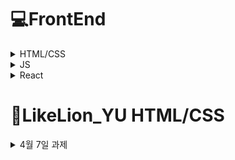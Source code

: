 # 💻FrontEnd
<details>

<summary>HTML/CSS</summary>
<div markdown="1">
 
### 🔥 태그.
**Box**

---

`header` `section` `footer` `article` `nav` `div` `aside` `span` `main` `form` .
 
 **Item**

---

`a` `button` `input` `label` `img` `video` `audio` `map` `canvas` `table`
 
 **태그**는 **박스(box)** 또는 **아이템(item)** 2가지로 분류할 수 있다.

- `Box` : 아이템을 어떻게 배치할지 나누어주는 태그
- `Item` : 사용자들에게 보여지는 태그
   - `Block` : 한 줄에 한 개만 배치
   - `Inline` : 한 줄에 여러 개 배치zz
 ---
 
 ### ⭐블록 요소 (Block Element)
 
 ![image](https://user-images.githubusercontent.com/97418768/173006109-96782c82-bb24-48d5-ad61-f977221b89e4.png)

 - 가로폭 전체의 넓이를 가지는 직사각형 형태이며 `width`, `height`, `margin`, `padding` 등으로 레이아웃을 수정할 수 있다.
- 블록 요소 다음에는 줄바꿈이 이루어진다.
- css에서 `display:block` 으로 블록을 변경할 수 있다.
    
    ```css
    div {
    	display : block;
    }
    ```
    
- 블록 요소인 태그 종류
    
    `article` `aside` `div` `footer` `form` `h1` `h2` `h3` `h4` `h5` `h6` `header` `p` `section` `table` `ul` 등.
	
 ---
 
 ### ⭐인라인 요소 (Inline Element)

 ![image](https://user-images.githubusercontent.com/97418768/173202257-f52ac463-7ab9-4cef-afc3-82efe37a1017.png)

- 컨텐츠가 끝나는 지점까지를 넓이로 가지게 된다.
- 임의로 `width`, `height`로 변형을 줄 수가 없다.
- 인라인 요소는 `line-height`로 줄의 높낮이를 조절할 수 있고, `text-align`으로 텍스트의 중앙, 좌, 우측 정렬을 할 수 있다.
- 인라인 요소 다음에는 줄바꿈이 없고 우측으로 바로 이어서 표시된다.
- css에서 `display:inline`으로 인라인으로 변경할 수 있다.
    
    ```css
    div {
    	display : inline;
    }
    ```
    
- 인라인 블록인 태그 종류
    
    `a` `br` `button` `em` `i` `img` `input` `label` `select` `span` `strong` `textarea` 등
    
---
 
 ### ⭐태깅을 이용한 웹 구조화 (마크업)

웹사이트에 배치를 정하는 태그가 있다. 해당 태그들을 이용하면 웹사이트의 구조를 짤 수 있다.
 
 ![image](https://user-images.githubusercontent.com/97418768/173343489-a41a37c4-a589-4ba9-85bc-ed3ff9bafcbc.png)
---
 ### ⭐자주 사용하는 태그

`div` `span` : 아이템들을 묶어서 스타일링할 때 주로 사용

`div` : block level의 태그

`span` : inline level의 태그

`article` : 여러가지 아이템들을 재사용 가능하도록 그룹화해 놓은 것

`p` : 문단을 정의

`b` : 볼드체

`ol` : 번호가 있는 리스트

`ul` : 번호가 없는 리스트
 
---
 ### ⭐form

- 사용자로부터 데이터를 받아야하는 경우 사용되는 요소이다.

- 폼 요소는 서버에 데이터를 전달하기 위해 사용한다.

```html
<form action="" method="">
	...
</form>
```

`input` : 내용이 없는 빈 요소이며 type 속성을 통해 여러 종류의 입력 양식으로 나타낼 수 있다.

```html
<!-- 단순한 텍스트 입력 -->
<input type="text">

<!-- 공개할 수 없는 내용 입력 -->
<input type="password">

<!-- 라디오 버튼(중복 선택 불가능) -->
<input type="radio">

<!-- 체크박스(중복 선택 가능) -->
<input type="checkbox">

<!-- 파일을 서버에 올릴 때 사용 -->
<input type="file">

<!-- 버튼(클릭) -->
<input type="submit">
<input type="reset">
<input type="button">
```

`select` : 몇 개의 선택지를 리스트 형태로 노출하고 그 중 하나를 선택할 수 있게 하는 태그

```html
<select>
	<option>대연</option>
	<option>나원</option>
	<option>주원</option>
	...
</select>
```

`textarea` : 여러줄의 텍스트를 입력할 때 사용

```html
<textarea rows="5" cols="30"></textarea>
```

`button` : submit, reset, button 3가지의 타입

```html
<button type="submit|reset|button">버튼<button>
```

`label` : form 요소의 이름과 form 요소를 명시적으로 연결시켜주기 위해 사용

- form 요소의 id 속성값과 `<label>`의 for 속성값을 같게 적어주어야 한다.

```html
<label for="name">이름</label> : <input type="text" id="name">
```
 </div>
</details>
	
<details>

<summary>JS</summary>
<div markdown="2">
 
### 🔥 다양한 라이브러리

자바스크립트 언어를 이용해 만든 `React`, `Angular`, `View.js` 같은 프레임워크나 `jQuery` 같은 라이브러리도 있습니다.

<details>

<summary>라이브러리와 프레임워크의 차이</summary>
<div markdown="1">
    
| 라이브러리 | 개발자가 개발하는데 필요한 것들을 모아둔 도구들 <br> ex. 미리 작성된 코드, 변수, 함수, 클래스 |
| :---: | :----: |
| 프레임워크 | 개발 시 필수적인 코드, 알고리즘, 데이터베이스 연동 등과 같은  기능을 위해 어느 정도의 뼈대를 제공해주는 것 <br> 개발자는 그 뼈대 위에 코드를 작성하여 애플리케이션을 완성 |

</div>
</details>

### 제어의 역전

![image](https://user-images.githubusercontent.com/97418768/174070043-67e18781-b898-443b-9459-27d5132f24d0.png)
	
![image](https://user-images.githubusercontent.com/97418768/174070074-ec94f921-f132-4097-85a0-5a915bb610b9.png)

---

### 1️⃣  간단한 자바스크립트 예제 (클릭해서 색 변경)
```html
<!DOCTYPE html>
<html lang="en">
<head>
    <meta charset="UTF-8">
    <meta http-equiv="X-UA-Compatible" content="IE=edge">
    <meta name="viewport" content="width=device-width, initial-scale=1.0">
    <title>Document</title>
    <style>
        *:hover{
            cursor: default;
        }
    </style>
</head>
<body>
    <h1 id="heading">자바스크립트</h1>
    <p id="text">클릭해보세요!</p>

    <script src="http://code.jquery.com/jquery-1.11.2.min.js"></script>
<script> //jquary

    //자바스크립트를 클릭했을 때 색깔이 변하게
    //const heading = document.querySelector("#heading") //.은 클래스, #은 id
    //heading.addEventListener('click',()=>{
    //    heading.style.color='red';
    //})

    $('h1#heading').click(function(){
        $(this).css('color','red');
    });


</script>
<!-- 요소에 id 속성이 있으면 위치에 상관없이 메서드 
document.getElementById(id)를 이용해 접근할 수 있다. -->

<div id="elem">
    <div id="elem-content">Element</div>
  </div>
  
  <script>
    let elemtext = document.getElementById('elem');

    elemtext.style.textAlign="center";
  </script>


  <!-- elem.querySelectorAll(css)은 요소검색 메서드이다. 
elem의 자식 요소 중 주어진 CSS 선택자에 대응하는 요소 모두를 반환한다.-->

<ul>
    <li>1-1</li>
    <li>1-2</li>
  </ul>
  <ul>
    <li>2-1</li>
    <li>2-2</li>
  </ul>
  <script>
    let elements = document.querySelectorAll('ul > li:last-child');
  
    for (let elem of elements) {
      alert(elem.innerHTML); 
    }
  </script>
  

</body>
</html>
```
---
	
### 2️⃣  자바스크립트 기초 (ES6)

**🔥 변수** 

자바스크립트는 `var`, `const`, `let` 의 변수 선언을 지원합니다.

<aside>
❓ `**var` 은 쓰시지 않는 걸 추천드립니다!** 

왜인지 궁금하시다면 먼저 검색해보셔도 좋습니다!  정답은 강의 시간에 알려드릴게요

</aside>

그렇다면 `const`와 `let`에 대해 알아야겠죠.

`const`는 재할당이 가능하지 않고, `let`은 재할당이 가능합니다. 

앞으로 JS로 변수를 선언하실 때에는 `const`, `let`을 사용해주세요!

```jsx
const FOO = 123;
FOO = 456; // TypeError

let foo = 123;
foo = 456;
```

<details>

<summary>토글</summary>
<div markdown="1">

### **스코프**

- 변수의 유효범위 혹은 생존 범위

- `var` 키워드는 함수 수준의 범위를 가진다

- `const`, `let`은 블럭 수준 범위

- 보통 프로그래밍 언어의 경우 if문 블럭 안에서 변수를 선언하면 해당 블럭 안에서만 유지되지만 자바스크립트는 그렇지 않다

```jsx
var name = "Kim Jihye";

function showName(){
	var name = "Kim DaeYeon";
	if(true){
		var name = "김대연";
		console.log(name);
	}
	console.log(name);
}

showName();

console.log(name);
```

<details>

<summary>답</summary>
<div markdown="1">
김대연<br> 
김대연<br> 
Kim jihye<br>
 </div>
</details>
	

### **호이스팅**

- 변수 선언과 함수 선언을 끌어올림

```jsx
console.log(a());
console.log(b());
console.log(c());

function a(){
	return 'a';
}

var b = function fb(){
	return 'fb';
}

var c = function fc(){
	return 'fc';
}
```
<details>

<summary>실제 컴파일</summary>
<div markdown="1">

```jsx
function a(){
	reutrn 'a';
}

var b;
var c;

console.log(a());
console.log(b());
console.log(c());

b = function fb(){
	return 'fb';
}

c = function fc(){
	return 'fc';
}
```
    </div>
  </details>
	
 </div>
</details>

**🔥  화살표 함수**

```jsx
// ES5
let foo = function(){
	console.log("foo");
}

// ES6
let foo = () => console.log("foo");
```

https://velog.io/@ki_blank/JavaScript-%ED%99%94%EC%82%B4%ED%91%9C-%ED%95%A8%EC%88%98Arrow-function

---	
	
### 3️⃣  동물 테스트를 만들어보자 (복붙)

오늘은 HTML, CSS에서는 관심을 끄고 **JS**만 집중적으로 볼 것이기 때문에 다른 내용을 미리 제공해드립니다!

`index.html` `style.css` `script.js` 파일을 만들어 아래 내용을 복붙해주세요

- index.html
    
    ```html
    <!DOCTYPE html>
    <html lang="ko">
    <head>
        <meta charset="UTF-8">
        <meta http-equiv="X-UA-Compatible" content="IE=edge">
        <meta name="viewport" content="width=device-width, initial-scale=1.0">
        <title>세렝게티</title>
    
        <!-- css -->
        <link href="https://cdn.jsdelivr.net/npm/bootstrap@5.1.3/dist/css/bootstrap.min.css" rel="stylesheet" integrity="sha384-1BmE4kWBq78iYhFldvKuhfTAU6auU8tT94WrHftjDbrCEXSU1oBoqyl2QvZ6jIW3" crossorigin="anonymous">
        <link rel="stylesheet" href="style.css">
    </head>
    <body class="container">
        <div class="cont title-container">
            <h1>세렝게티 동물 테스트</h1>
            <button id="startBtn" class="btn btn-primary">시작하기</button>
        </div>
    
        <div class="cont question-container bg-light">
            <div class="progress mt-5">
                <div class="progress-bar" role="progressbar" style="width: calc(100/12*1%)"></div>
            </div>
            <h3 id="question" class="mt-5">질문</h3>
            <p id="type">EI</p>
            <button id="a" class="btn btn-dark">1</button>
            <button id="b" class="btn btn-dark">2</button>
        </div>
        <div class="cont result-container bg-danger">
            <h3 id="mbti">MBTI</h3>
            <p id="explain">설명</p>
            <img id="result-img" src="" alt="">
    
        </div>
    
        <div class="score-container">
            <input id="EI" type="text" class="input" value="0">
            <input id="SN" type="text" class="input" value="0">
            <input id="TF" type="text" class="input" value="0">
            <input id="JP" type="text" class="input" value="0">
        </div>
    
        <!-- js -->
        <script src="https://code.jquery.com/jquery-3.5.1.slim.min.js" integrity="sha384-DfXdz2htPH0lsSSs5nCTpuj/zy4C+OGpamoFVy38MVBnE+IbbVYUew+OrCXaRkfj" crossorigin="anonymous"></script>
        <script src="https://cdn.jsdelivr.net/npm/bootstrap@4.5.3/dist/js/bootstrap.bundle.min.js" integrity="sha384-ho+j7jyWK8fNQe+A12Hb8AhRq26LrZ/JpcUGGOn+Y7RsweNrtN/tE3MoK7ZeZDyx" crossorigin="anonymous"></script>
        <script type="text/javascript" src="script.js"></script>
    </body>
    </html>
    ```
    
- style.css
    
    ```css
    body{
        width : 100vw;
        height : 100vh;
        display: flex;
    }
    .cont{
        width : 100%;
        height : 100%;
        display: flex;
        flex-direction: column;
        text-align: center;
    }
    
    .title-container{
        margin: auto;
        background-color: gray;
        display:flex;
        flex-direction: column;
        justify-content: center;
        align-items: center;
    }
    
    .question-container{   
        display: none;
    }
    
    .btn{
        width : 300px;
        margin : 10px;
    }
    
    .score-container{
        position:absolute;
        display: flex;
        flex-direction: column;
        bottom: 5%;
        display: none;
    }
    
    .result-container{
        display: none;
    }
    
    #result-img{
        width : 50%;
    }
    
    #type{
        display: none;
    }
    ```
    
- script.js
    
    ```jsx
    const titleContainer = document.querySelector(".title-container");
    const titleBtn = document.querySelector("#startBtn");
    const questionContainer = document.querySelector('.question-container');
    const question = document.querySelector('#question');
    const type = document.querySelector('#type');
    const aBtn = document.querySelector("#a");
    const bBtn = document.querySelector('#b');
    const EI = document.querySelector('#EI');
    const SN = document.querySelector('#SN');
    const TF = document.querySelector("#TF");
    const JS = document.querySelector("#JP");
    const pro = document.querySelector('.progress-bar');
    const MBTI = document.querySelector('#mbti');
    const explain = document.querySelector('#explain');
    const image = document.querySelector('#result-img');
    const resultContainer = document.querySelector('.result-container');
    
    const q = {
        1: {
            "title": "문제 1번", 
            "type": "EI", 
            "A": "E", 
            "B": "I"
        },
        2: {"title": "문제 2번", "type": "EI", "A": "E", "B": "I"},
        3: {"title": "문제 3번", "type": "EI", "A": "E", "B": "I"},
        4: {"title": "문제 4번", "type": "SN", "A": "S", "B": "N"},
        5: {"title": "문제 5번", "type": "SN", "A": "S", "B": "N"},
        6: {"title": "문제 6번", "type": "SN", "A": "S", "B": "N"},
        7: {"title": "문제 7번", "type": "TF", "A": "T", "B": "F"},
        8: {"title": "문제 8번", "type": "TF", "A": "T", "B": "F"},
        9: {"title": "문제 9번", "type": "TF", "A": "T", "B": "F"},
        10: {"title": "문제 10번", "type": "JP", "A": "J", "B": "P"},
        11: {"title": "문제 11번", "type": "JP", "A": "J", "B": "P"},
        12: {"title": "문제 12번", "type": "JP", "A": "J", "B": "P"}
    }
    const result = {
        "ISTJ": {
            "animal": "하마", 
            "explain": "하마 설명", 
            "img": "lion.jpg"
        },
        "ISFJ": {"animal": "부엉이", "explain": "부엉이 설명", "img": "lion.jpg"},
        "INFJ": {"animal": "물소", "explain": "물소 설명", "img": "lion.jpg"},
        "INTJ": {"animal": "치타", "explain": "치타 설명", "img": "lion.jpg"},
        "ISTP": {"animal": "나무늘보", "explain": "나무늘보 설명", "img": "lion.jpg"},
        "ISFP": {"animal": "거북이", "explain": "거북이 설명", "img": "lion.jpg"},
        "INFP": {"animal": "코끼리", "explain": "코끼리 설명", "img": "lion.jpg"},
        "INTP": {"animal": "침팬지", "explain": "침팬지 설명", "img": "lion.jpg"},
        "ESTP": {"animal": "악어", "explain": "악어 설명", "img": "lion.jpg"},
        "ESFP": {"animal": "미어캣", "explain": "미어캣 설명", "img": "lion.jpg"},
        "ENFP": {"animal": "멋쟁이 사자", "explain": "멋쟁이 사자 설명", "img": "lion.jpg"},
        "ENTP": {"animal": "태양새", "explain": "태양새 설명", "img": "lion.jpg"},
        "ESTJ": {"animal": "기린", "explain": "기린 설명", "img": "lion.jpg"},
        "ESFJ": {"animal": "고릴라", "explain": "고릴라 설명", "img": "lion.jpg"},
        "ENFJ": {"animal": "카피바라", "explain": "카피바라 설명", "img": "lion.jpg"},
        "ENTJ": {"animal": "호랑이", "explain": "호랑이 설명", "img": "lion.jpg"}
    }
    
    let num = 1;
    
    // 여기까지만 사전 제공
    ```
    
    ```jsx
    const titleContainer = document.querySelector(".title-container");
    const titleBtn = document.querySelector("#startBtn");
    const questionContainer = document.querySelector('.question-container');
    const question = document.querySelector('#question');
    const type = document.querySelector('#type');
    const aBtn = document.querySelector("#a");
    const bBtn = document.querySelector('#b');
    const EI = document.querySelector('#EI');
    const SN = document.querySelector('#SN');
    const TF = document.querySelector("#TF");
    const JS = document.querySelector("#JP");
    const pro = document.querySelector('.progress-bar');
    const MBTI = document.querySelector('#mbti');
    const explain = document.querySelector('#explain');
    const image = document.querySelector('#result-img');
    const resultContainer = document.querySelector('.result-container');
    
    const q = {
        1: {
            "title": "문제 1번", 
            "type": "EI", 
            "A": "E", 
            "B": "I"
        },
        2: {"title": "문제 2번", "type": "EI", "A": "E", "B": "I"},
        3: {"title": "문제 3번", "type": "EI", "A": "E", "B": "I"},
        4: {"title": "문제 4번", "type": "SN", "A": "S", "B": "N"},
        5: {"title": "문제 5번", "type": "SN", "A": "S", "B": "N"},
        6: {"title": "문제 6번", "type": "SN", "A": "S", "B": "N"},
        7: {"title": "문제 7번", "type": "TF", "A": "T", "B": "F"},
        8: {"title": "문제 8번", "type": "TF", "A": "T", "B": "F"},
        9: {"title": "문제 9번", "type": "TF", "A": "T", "B": "F"},
        10: {"title": "문제 10번", "type": "JP", "A": "J", "B": "P"},
        11: {"title": "문제 11번", "type": "JP", "A": "J", "B": "P"},
        12: {"title": "문제 12번", "type": "JP", "A": "J", "B": "P"}
    }
    const result = {
        "ISTJ": {
            "animal": "하마", 
            "explain": "하마 설명", 
            "img": "lion.jpg"
        },
        "ISFJ": {"animal": "부엉이", "explain": "부엉이 설명", "img": "lion.jpg"},
        "INFJ": {"animal": "물소", "explain": "물소 설명", "img": "lion.jpg"},
        "INTJ": {"animal": "치타", "explain": "치타 설명", "img": "lion.jpg"},
        "ISTP": {"animal": "나무늘보", "explain": "나무늘보 설명", "img": "lion.jpg"},
        "ISFP": {"animal": "거북이", "explain": "거북이 설명", "img": "lion.jpg"},
        "INFP": {"animal": "코끼리", "explain": "코끼리 설명", "img": "lion.jpg"},
        "INTP": {"animal": "침팬지", "explain": "침팬지 설명", "img": "lion.jpg"},
        "ESTP": {"animal": "악어", "explain": "악어 설명", "img": "lion.jpg"},
        "ESFP": {"animal": "미어캣", "explain": "미어캣 설명", "img": "lion.jpg"},
        "ENFP": {"animal": "멋쟁이 사자", "explain": "멋쟁이 사자 설명", "img": "lion.jpg"},
        "ENTP": {"animal": "태양새", "explain": "태양새 설명", "img": "lion.jpg"},
        "ESTJ": {"animal": "기린", "explain": "기린 설명", "img": "lion.jpg"},
        "ESFJ": {"animal": "고릴라", "explain": "고릴라 설명", "img": "lion.jpg"},
        "ENFJ": {"animal": "카피바라", "explain": "카피바라 설명", "img": "lion.jpg"},
        "ENTJ": {
            "animal": "호랑이", 
            "explain": "호랑이 설명", 
            "img": "lion.jpg"
        }
    }
    
    let num = 1;
    let mbti = '';
    
    // 여기까지만 사전 제공
    
    titleBtn.addEventListener('click', ()=>{
        titleContainer.style.display = 'none';
        questionContainer.style.display = 'block';
        updateQuestion();
    });
    
    aBtn.addEventListener('click', ()=>{
        switch(type.innerHTML){
            case 'EI' :
                let e = parseInt(EI.value);
                EI.setAttribute('value', e+1);
                break;
            case 'SN':
                let s = parseInt(SN.value);
                SN.setAttribute('value', s+1);
                break;
            case 'TF':
                let t = parseInt(TF.value);
                TF.setAttribute('value', t+1);
                break;
            case 'JP':
                let j = parseInt(JP.value);
                JP.setAttribute('value', j+1);
                break;
        }
        updateQuestion();
    });
    
    bBtn.addEventListener('click', ()=>{
        updateQuestion();
    });
    
    function updateQuestion(){
        if(num == 13){
            questionContainer.style.display = 'none';
            resultContainer.style.display = 'block';
    
            (EI.value > 2 ? mbti+='E' : mbti+='I');
            (SN.value > 2 ? mbti+='S' : mbti+='N');
            (TF.value > 2 ? mbti+='T' : mbti+='F');
            (JP.value > 2 ? mbti+='J' : mbti+='P');
    
            MBTI.innerHTML = mbti;
            explain.innerHTML = result[mbti].explain;
            image.setAttribute('src', result[mbti].img);
    
            // if(EI.value > 2){
            //     mbti += 'E';
            // }
            // else{
            //     mbti += 'I';
            // }
        }
        else{
            pro.setAttribute('style', `width : calc(100/12*${num}%);`);
            question.innerHTML = q[num].title;
            type.innerHTML = q[num].type;
            aBtn.innerHTML = q[num].A;
            bBtn.innerHTML = q[num].B;
            num++;
        }
    }
    ```
 </div>
</details>

<details>

<summary>React</summary>
<div markdown="3">

<details>
	
<summary>ES6</summary>
<div markdown="1">
	
### 0️⃣  가변 변수와 불변 변수

가변 변수를 위한 `let` 키워드, 값을 수정할 수 없는 불변 변수를 위한 `const` 키워드를 사용합니다.

**가변 변수**는 변수를 읽거나 수정할 수 있습니다.

```jsx
// 가변 변수 let

let num = -1;
num = num * 3;

let str = '이건 문자';
str = '다른 문자';

let arr = [];
arr [ 1,2,3,];

let obj = {};
obj = { name : '새로운 객체' };
```

**불변 변수**는 선언한 후 읽기만 가능합니다. 그런데 값을 다시 할당할 수 없는 것이지 값을 변경할 순 있습니다. 

하지만 불변 변수로 정의된 배열이나 객체를 내장 함수로 수정하는 것은 **무결성**을 해치는 일이므로 새로운 불변 변수를 만들어 새값을 할당해주는 방법으로 새로 정의해줘야 합니다.

가변 내장 함수(push, splice, pop, shift) < 무결정 내장 함수 < let

- `concat()`
- `slice()`

```jsx
// 불변 변수 const 

const num = 1;
num = 3; // TypeError

// const를 변경할 수 있는 경우
const arr2 = [];
arr2.push(1); // arr2 = [1];
arr2.splice(0,0,0); // arr2 = [0,1];
```
### 1️⃣  템플릿 문자열

**템플릿 문자열**은 문자열 안에 변수와 연산식을 혼합하여 사용합니다.

기존 자바스크립트는 문자열과 변수를 연결하기 위해서 병합 연산자(+)를 사용해야했습니다.

ES6부터는 템플릿 문자열을 도입해 **백틱(`)**으로 문자열을 표현합니다.

**특수 기호 $** 를 사용하여 변수를 포함할 수도 있습니다.

```jsx
const product = { name : '검정 반팔', price : '25000원' };

let message = '제품 ' + product.name + '의 가격은 ' + product.price + '입니다.'; // 이전

message = `제품 ${product.name}의 가격은 ${product.price}입니다.`; // ES6
```


### 2️⃣  전개 연산자 Spread Operator

**전개 연산자**는 나열형 자료를 추출하거나 연결할 때 사용합나디. 

사용 방법은 배열이나 객체, 변수명 앞에 **마침표 세 개 ...** 를 입력합니다.

중요한 점은 **배열, 객체, 함수 인자 표현식** 안에서만 사용해야하다는 것!

```jsx
// 배열

const arr1 = ['one', 'two'];
const arr2 = ['three', 'four'];

let arr3 = [ arr1[0], arr1[1], arr2[0], arr[1] ]; // 과거

arr3 = [ ...arr1, ...arr2 ]; // ES6

const [ one, two, three = 'empty', ...others ] = arr1;
// one = 'one' , two = 'two', three = 'empty' , others = []
```

```jsx
// 객체

let obj1 = { one : 1, two : 2, other : 0 };

let obj2 = { three : 3, four : 4, other : -1 };

let comb = { ...obj1, ... obj2 };
// comb = { one : 1, two : 2, three : 3, four : 4, other : -1 };

comb = { ...obj2, ...obj1 };
// comb = [ one : 1, two : 2, three : 3, four : 4, other : 0 };

let { other , others } = comb;
// other =  0
// others = { one : 1, two : 2, three : 3, four : 4 }
```

### 3️⃣  클래스

```jsx
function Shape(x,y){
	this.name = "Shape";
  this.move(x,y);
}

Shape.create = function(x,y) { return new Shape(x,y); };

Shape.prototype.move = function(x,y) {
	this.x = x;
	this.y = y;
}

// 혹은
Shape.prototype = {
	move : function(x,y) {
		this.x = x;
		this.y = y;
	}
};

var s = new Shape(0,0);
```

```jsx
class Shape {
	static create(x,y) { return new Shape(x,y); }
	name = "Shape";

  constructor(x,y) {
		this.move(x,y);
	}
	move(x,y){
		this.x = x;
		this.y = y;
	}
}

class Circle extends Shape{
	constructor(x,y,radius) {
		super(x,y);
		this.radius = radius;
	}
}
```

### 4️⃣  화살표 함수

**화살표 함수**는 **화살표 기호 ⇒** 로 함수를 선언합니다. 

```jsx
function func(name){
	return "안녕 " + name;
}

console.log(func('영희');

// 화살표 함수를 사용하면

const func = (name) => {
	return `안녕 ${name}`;
}

console.log(func('영희'));

// 함수 코드가 한 줄인 경우 아래처럼 {}와 return을 생략할수 있습니다.

const func = (name) => `안녕 ${name}`;

```


### 5️⃣  forEach()

주어진 함수를 배열 요소 각각에 대해 실행

```jsx
const arr = ['a', 'b', 'c' ];

arr.forEach(element => console.log(element));
```

### 6️⃣  map()

배열 내의 모든 요소 각각에 대하여 주어진 함수를 호출한 결과를 모아 새로운 배열을 반환

```jsx
const arr = [1,3,5,7];

const map = arr.map(x => x *2);

console.log(map);
```

### 7️⃣  reduce()

배열의 각 요소에 대해 주어진 리듀서 함수를 실행하고 하나의 결과값을 반환

```jsx
const arr = [1,3,5,7];

const initalValue = 0;

const sum = arr.reduce( (prev, curr) => prev + curr , initValue);

console.log(sum);
```

</div>
</details>

<details>
<summary>React 설치하기</summary>
<div markdown="2">
	
### 1️⃣  node.js 다운로드
아래 링크에서 node.js 다운받기
[Node.js](https://nodejs.org/en/)

### 2️⃣  터미널을 열고 npm 이 다운되었는지 확인

`**npm -v`** 입력해서 잘 설치되었는지 확인
	
![image](https://user-images.githubusercontent.com/97418768/177555334-adac71e1-23d6-4e28-b374-2529e7995e45.png)
	
`**npm install -g create-react-app**`

### 3️⃣  react 실행하기
원하는 폴더 이름으로 react 초기 파일을 생성해보겠습니다. 

자신이 원하는 폴더로 이동해서 

`**create-react-app 프로젝트 이름**`

`**cd 프로젝트 이름**`

`**npm start**`

웹에 이런 창이 뜨시면 성공입니다.

창이 안 뜨면 [localhost:3000](http://localhost:3000) 으로 접속해보세요!

⭐  **확인 끝나시면 터미널에서 `ctrl + c` 또는 `cmd + c` 로 종료해주세요!** 

![image](https://user-images.githubusercontent.com/97418768/177555484-b5407863-b83b-4a23-873e-366fc08eddcd.png)

</div>
</details>

<details>
<summary>Component</summary>
<div markdown="3">

### React

"컴포넌트" 라는 개념에 집중이 되어있는 라이브러리입니다.

복잡한 코드를 사용자 정의 태그(component)를 통해 표현

1. 가독성
2. 재사용성
3. 유지보수 (변경된 내용이 모든 사용 파일에서 업로드)

pure.html

```jsx
<html>
    <body>
        <header>
            <h1>WEB</h1>
            world wide web!
        </header>

        <nav>
            <ul>
                <li><a href="1.html">HTML</a></li>
                <li><a href="2.html">CSS</a></li>
                <li><a href="3.html">JavaScript</a></li>
            </ul>
        </nav>

        <article>
            <h2>HTML</h2>
            HTML is HyperText Markup Language.
        </article>
    </body>
</html>
```

### 새로운 컴포넌트 만들기

새로운 컴포넌트를 만들어 App 컴포넌트에 넣어봅시다

```jsx
import { Component } from 'react';

class App extends Component{ 
  render() {
      return (
        <div className="App">
	  {/*컴포넌트 넣기*/}
        </div>
      );
  }
}
export default App;
```

</div>
</details>
	
</div>
</details>

# 📙LikeLion_YU HTML/CSS
 <details>

<summary>4월 7일 과제</summary>
<div markdown="1">
 
## 📝 CSS Flex(Flexible Box) 완벽 가이드
#### https://heropy.blog/2018/11/24/css-flexible-box/
 
 ### 🔷 float의 속성
 ![image](https://user-images.githubusercontent.com/97418768/164005368-f78e6e59-5c4a-4c6a-9b9e-9aa2320d09fa.png)

## 📝 Flexbox Froggy
#### http://flexboxfroggy.com/#ko

 ### ✅ justify-content :  요소들을 가로선 상에서 정렬
- flex-start: 요소들을 컨테이너의 왼쪽으로 정렬합니다.
- flex-end: 요소들을 컨테이너의 오른쪽으로 정렬합니다.
- center: 요소들을 컨테이너의 가운데로 정렬합니다.
- space-between: 요소들 사이에 동일한 간격을 둡니다.
- space-around: 요소들 주위에 동일한 간격을 둡니다.

 ### ✅ align-items : 요소들을 세로선 상에서 정렬
 - flex-start: 요소들을 컨테이너의 꼭대기로 정렬합니다.
 - flex-end: 요소들을 컨테이너의 바닥으로 정렬합니다.
 - center: 요소들을 컨테이너의 세로선 상의 가운데로 정렬합니다.
 - baseline: 요소들을 컨테이너의 시작 위치에 정렬합니다.
 - stretch: 요소들을 컨테이너에 맞도록 늘립니다.
 
 ### ✅ flex-direction : 컨테이너 안에서 요소들이 정렬해야 할 방향을 지정
 - row: 요소들을 텍스트의 방향과 동일하게 정렬합니다.
 - row-reverse: 요소들을 텍스트의 반대 방향으로 정렬합니다.
 - column: 요소들을 위에서 아래로 정렬합니다.
 - column-reverse: 요소들을 아래에서 위로 정렬합니다.
 
 ### ✅ order : Flex 요소의 순서를 지정
  - 기본값 : 0
  - 양수 및 음수로 변경 가능
 
  ### ✅ align-self :  align-items가 사용하는 값들을 인자로 받으며, 그 값들은 지정한 요소에만 적용
 - 개별 요소에 적용
 - flex-start: 요소들을 컨테이너의 꼭대기로 정렬합니다.
 - flex-end: 요소들을 컨테이너의 바닥으로 정렬합니다.
 - center: 요소들을 컨테이너의 세로선 상의 가운데로 정렬합니다.
 - baseline: 요소들을 컨테이너의 시작 위치에 정렬합니다.
 - stretch: 요소들을 컨테이너에 맞도록 늘립니다.
 
  ### ✅ flex-wrap : Flex 요소들을 한 줄 또는 여러 줄에 걸쳐 정렬
 - nowrap: 모든 요소들을 한 줄에 정렬합니다.
 - wrap: 요소들을 여러 줄에 걸쳐 정렬합니다.
 - wrap-reverse: 요소들을 여러 줄에 걸쳐 반대로 정렬합니다.
 
  ### ✅ flex-flow : flex-direction과 flex-wrap 두 속성의 값들을 인자로 받음(두 속성을 동시에 사용가능)
  - ex) flex-flow: row wrap;
 
  ### ✅ align-content : 세로선 상에 여분의 공간이 있는 경우 Flex 컨테이너 사이의 간격을 조절
 - flex-start: 여러 줄들을 컨테이너의 꼭대기에 정렬합니다.
 - flex-end: 여러 줄들을 컨테이너의 바닥에 정렬합니다.
 - center: 여러 줄들을 세로선 상의 가운데에 정렬합니다.
 - space-between: 여러 줄들 사이에 동일한 간격을 둡니다.
 - space-around: 여러 줄들 주위에 동일한 간격을 둡니다.
 - stretch: 여러 줄들을 컨테이너에 맞도록 늘립니다.
 
 
 </div>
</details>
